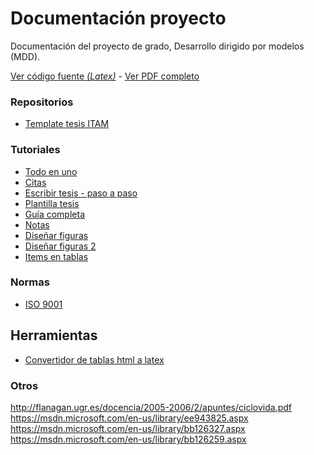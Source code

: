 # **Documentación proyecto**

Documentación del proyecto de grado, Desarrollo dirigido por modelos (MDD).

[Ver código fuente _(Latex)_](./index.tex) -
[Ver PDF completo](./index.pdf)

### **Repositorios**

- [Template tesis ITAM](https://github.com/vrmpx/templateTesisITAM)


### **Tutoriales**
- [Todo en uno](https://en.wikibooks.org/wiki/Category:LaTeX)
- [Citas](http://logistica.fime.uanl.mx/miguel/docs/BibTeX.pdf)
- [Escribir tesis - paso a paso](http://minisconlatex.blogspot.com.co/2011/04/como-escribir-una-tesis-con-latex.html)
- [Plantilla tesis](http://www.zergiorubio.org/2014/11/17/plantilla-latex-para-tesis-de-la-universidad-de-santiago-de-chile-usach/)
- [Guía completa](https://es.sharelatex.com/learn/Spanish)
- [Notas](http://sistemas.fciencias.unam.mx/~misraim/notas.pdf)
- [Diseñar figuras](http://www.uv.es/~jgutierr/LatexAvanzado/SesionesJuan/LatexAvanzado_j1.pdf)
- [Diseñar figuras 2](https://en.wikibooks.org/wiki/LaTeX/Xy-pic)
- [Items en tablas](http://tex.stackexchange.com/questions/154570/itemize-environment-within-a-tabular-environment)

### Normas
- [ISO 9001](https://es.wikipedia.org/wiki/ISO_9001)


## **Herramientas**

- [Convertidor de tablas html a latex](https://github.com/juliandavidmr/HtmlTableToLatex)
### Otros

http://flanagan.ugr.es/docencia/2005-2006/2/apuntes/ciclovida.pdf
https://msdn.microsoft.com/en-us/library/ee943825.aspx
https://msdn.microsoft.com/en-us/library/bb126327.aspx
https://msdn.microsoft.com/en-us/library/bb126259.aspx
